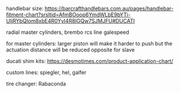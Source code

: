 handlebar size: https://barcrafthandlebars.com.au/pages/handlebar-fitment-chart?srsltid=AfmBOoop6YmdWLbE9bYTi-UIjRYbQIom8xbE4R0YyI4R8IGQw7SJMJFU#DUCATI


radial master cylinders, 
brembo rcs line
galespeed 

for master cylinders:
larger piston will make it harder to push but the actuation distance will be reduced
opposite for slave

ducati shim kits: https://desmotimes.com/product-application-chart/

custom lines: spiegler, hel, galfer

tire changer:  Rabaconda
